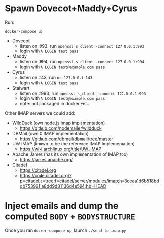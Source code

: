 # Spawn Dovecot+Maddy+Cyrus

Run:

```
docker-compose up
```

  - Dovecot
    - listen on :993, run `openssl s_client -connect 127.0.0.1:993`
    - login with `A LOGIN test pass`
  - Maddy
    - listen on :994,  run `openssl s_client -connect 127.0.0.1:994`
    - login with `A LOGIN test@example.com pass`
  - Cyrus
    - listen on :143, run `nc 127.0.0.1 143`
    - login with `A LOGIN test pass`
  - Stalwart
    - listen on :1993, run `openssl s_client -connect 127.0.0.1:993`
    - login with `A LOGIN test@example.com pass`
    - note: not packaged in docker yet...

Other IMAP servers we could add:
  - WildDuck (own node.js imap implementation)
    - https://github.com/nodemailer/wildduck
  - DBMail (own C IMAP implementation)
    - https://github.com/dbmail/dbmail/tree/master
  - UW IMAP (known to be the reference IMAP implementation)
    - https://wiki.archlinux.org/title/UW_IMAP
  - Apache James (has its own implementation of IMAP too)
    - https://james.apache.org/
  - Citadel
    - https://citadel.org
    - https://code.citadel.org/?p=citadel;a=tree;f=citadel/server/modules/imap;h=3ceaa1d6b518bddb7539911a8dd9d81136d4e594;hb=HEAD

# Inject emails and dump the computed `BODY` + `BODYSTRUCTURE`

Once you ran `docker-compose up`, launch `./send-to-imap.py`
